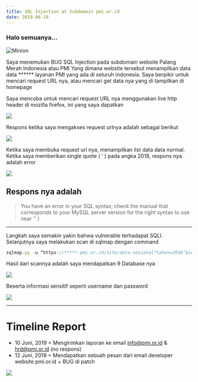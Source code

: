 ```yaml
---
title: SQL Injection at Subdomain pmi.or.id
date: 2019-06-10
---
```


### Halo semuanya...

![Minion](https://cdn-images-1.medium.com/max/1000/1*dSoYR5CQYRpe81ggEmZ1-w.png)

Saya menemukan BUG SQL Injection pada subdomain website Palang Merah Indonesia atau PMI
Yang dimana website tersebut menampilkan data data ****** layanan PMI yang ada di seluruh indonesia. Saya berpikir untuk mencari request URL nya, atau mencari get data nya yang di tampilkan di homepage

Saya mencoba untuk mencari request URL nya menggunakan live http header di mozilla firefox, ini yang saya dapatkan

![ ](https://miro.medium.com/max/1000/1*na9X19JFCs-FMdyA-xLXoA.png)

Respons ketika saya mengakses request urlnya adalah sebagai berikut

![ ](https://miro.medium.com/max/10000/1*tbNm-Mqjd54WQk6VYGh_ZA.png)

Ketika saya membuka request url nya, menampilkan list data data normal. Ketika saya memberikan single quote ( ‘ ) pada angka 2018, respons nya adalah error

![ ](https://miro.medium.com/max/10000/1*isCcpcz3_DUm-ggY0SogFg.png)

## Respons nya adalah

> You have an error in your SQL syntax; check the manual that corresponds to your MySQL server version for the right syntax to use near ‘’ )

___

Langkah saya semakin yakin bahwa vulnerable terhadapat SQLI. Selanjutnya saya melakukan scan di sqlmap dengan command

```javascript
sqlmap.py -u “https://*****.pmi.or.id/site/data-nasional?tahun=2018’&semester=0&skema=benef“ --dbs
```

Hasil dari scannya adalah saya mendapatkan 9 Database nya

![ ](https://miro.medium.com/max/5000/1*N9qTyKBd6yAujuu6Q1vyQQ.png)

Beserta informasi sensitif seperti username dan password

![ ](https://miro.medium.com/max/5000/1*7U5dkdAsK7SWqFLDt3Ci5A.png)

___

# Timeline Report

- 10 Juni, 2019 = Mengirimkan laporan ke email info@pmi.or.id & hrd@pmi.or.id (no respons)
- 12 Juni, 2019 = Mendapatkan sebuah pesan dari email developer website pmi.or.id + BUG di patch

![ ](https://miro.medium.com/max/10000/1*5xT5xbHl0k2AKcPpNOGzZw.png)
